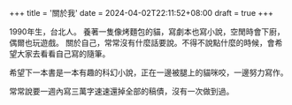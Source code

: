 +++
title = '關於我'
date = 2024-04-02T22:11:52+08:00
draft = true
+++


1990年生，台北人。
養著一隻像烤麵包的貓，寫劇本也寫小說，空閒時會下廚，偶爾也玩遊戲。
關於自己，常常沒有什麼話要說。不得不說點什麼的時候，會希望大家去看看自己寫的隨筆。

希望下一本書是一本有趣的科幻小說，正在一邊被腿上的貓咪咬，一邊努力寫作。

常常說要一週內寫三萬字速速還掉全部的稿債，沒有一次做到過。
